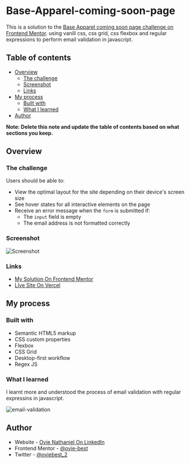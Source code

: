 # Base-Apparel-coming-soon-page

This is a solution to the [Base Apparel coming soon page challenge on Frontend Mentor](https://www.frontendmentor.io/challenges/base-apparel-coming-soon-page-5d46b47f8db8a7063f9331a0). using vanill css, css grid, css flexbox and regular expressions to perform email validation in javascript. 

## Table of contents

- [Overview](#overview)
  - [The challenge](#the-challenge)
  - [Screenshot](#screenshot)
  - [Links](#links)
- [My process](#my-process)
  - [Built with](#built-with)
  - [What I learned](#what-i-learned)
- [Author](#author)


**Note: Delete this note and update the table of contents based on what sections you keep.**

## Overview

### The challenge

Users should be able to:

- View the optimal layout for the site depending on their device's screen size
- See hover states for all interactive elements on the page
- Receive an error message when the `form` is submitted if:
  - The `input` field is empty
  - The email address is not formatted correctly

### Screenshot

![Screenshot ](https://user-images.githubusercontent.com/86495524/192658793-6b6ab2a4-2239-4c4e-97dc-3fabc7ccbb46.png)



### Links

- [My Solution On Frontend Mentor]( https://www.frontendmentor.io/solutions/responsive-coming-soon-page-with-regex-js-css-grid-and-css-flex-V-Gyv38pCW)
- [LIve Site On Vercel](https://base-apparel-coming-soon-page-z3et.vercel.app/)

## My process

### Built with

- Semantic HTML5 markup
- CSS custom properties
- Flexbox
- CSS Grid
- Desktop-first workflow
- Regex JS


### What I learned

I learnt more and understood the process of email validation with regular expressins in javascript.

![email-validation](https://user-images.githubusercontent.com/86495524/192658840-8863edfd-958f-4ac0-9597-75ce08f89263.png)



## Author

- Website - [Ovie Nathaniel On LinkedIn](https://www.linkedin.com/in/ovie-nathaniel/)
- Frontend Mentor - [@ovie-best](https://www.frontendmentor.io/profile/ovie-best)
- Twitter - [@oviebest_2](https://twitter.com/oviebest_2)
